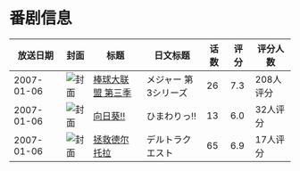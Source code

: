 # 番剧信息

|放送日期|封面|标题|日文标题|话数|评分|评分人数|
|---|---|---|---|---|---|---|
|2007-01-06|![封面](https://lain.bgm.tv/pic/cover/c/1d/ba/2887_554rq.jpg)|[棒球大联盟 第三季](https://bangumi.tv/subject/2887)|メジャー 第3シリーズ|26|7.3|208人评分|
|2007-01-06|![封面](https://lain.bgm.tv/pic/cover/c/bd/bd/21100_MY00v.jpg)|[向日葵!!](https://bangumi.tv/subject/21100)|ひまわりっ!!|13|6.0|32人评分|
|2007-01-06|![封面](https://lain.bgm.tv/pic/cover/c/e0/19/38536_f6U86.jpg)|[拯救德尔托拉](https://bangumi.tv/subject/38536)|デルトラクエスト|65|6.9|17人评分|

